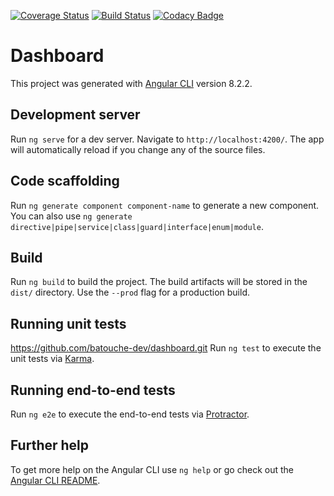[![Coverage Status](https://coveralls.io/repos/github/batouche-dev/dashboard/badge.svg?branch=master)](https://coveralls.io/github/batouche-dev/dashboard?branch=master)
[![Build Status](https://travis-ci.org/batouche-dev/dashboard.svg?branch=master)](https://travis-ci.org/batouche-dev/dashboard)
[![Codacy Badge](https://api.codacy.com/project/badge/Grade/100efa0c79134cdfa784e66845250220)](https://www.codacy.com/manual/batouche-dev/dashboard?utm_source=github.com&amp;utm_medium=referral&amp;utm_content=batouche-dev/dashboard&amp;utm_campaign=Badge_Grade)

# Dashboard

This project was generated with [Angular CLI](https://github.com/angular/angular-cli) version 8.2.2.

## Development server

Run `ng serve` for a dev server. Navigate to `http://localhost:4200/`. The app will automatically reload if you change any of the source files.

## Code scaffolding

Run `ng generate component component-name` to generate a new component. You can also use `ng generate directive|pipe|service|class|guard|interface|enum|module`.

## Build

Run `ng build` to build the project. The build artifacts will be stored in the `dist/` directory. Use the `--prod` flag for a production build.

## Running unit tests
https://github.com/batouche-dev/dashboard.git
Run `ng test` to execute the unit tests via [Karma](https://karma-runner.github.io).

## Running end-to-end tests

Run `ng e2e` to execute the end-to-end tests via [Protractor](http://www.protractortest.org/).

## Further help

To get more help on the Angular CLI use `ng help` or go check out the [Angular CLI README](https://github.com/angular/angular-cli/blob/master/README.md).
